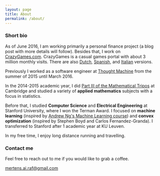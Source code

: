 ```yaml
---
layout: page
title: About
permalink: /about/
---
```


### Short bio

As of June 2016, I am working primarily a personal finance project
(a blog post with more details will follow). Besides that, I work on
[CrazyGames.com](https://www.crazygames.com). CrazyGames is a casual games
portal with about 3 million monthly visits. There are also
[Dutch](https://www.speelspelletjes.nl),
[Spanish](https://www.1001juegos.com), and
[Italian](https://www.gioca.re) versions.

Previously I worked as a software engineer at
[Thought Machine](https://www.thoughtmachine.net/) from the summer of 2015
until March 2016.

In the 2014-2015 academic year, I did
[Part III of the Mathematical Tripos](https://en.wikipedia.org/wiki/Part_III_of_the_Mathematical_Tripos)
at Cambridge and studied a variety of **applied mathematics** subjects
with a focus in statistics.

Before that, I studied **Computer Science** and **Electrical Engineering** at
Stanford University, where I won the Terman Award.
I focused on **machine learning** (inspired by [Andrew Ng's Machine Learning course](http://cs229.stanford.edu/)) and **convex optimization** (inspired by Stephen Boyd and Carlos Fernandez-Granda). I transferred to Stanford after 1 academic year at KU Leuven.

In my free time, I enjoy long distance running and travelling.

### Contact me
Feel free to reach out to me if you would like to grab a coffee.

[mertens.ai.raf@gmail.com](mailto:mertens.ai.raf@gmail.com)
